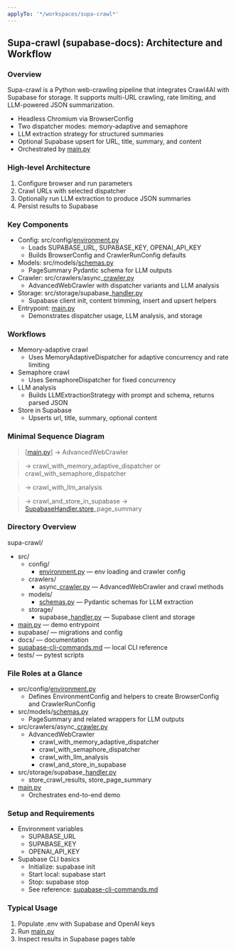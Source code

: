 ```yaml
---
applyTo: '*/workspaces/supa-crawl*'
---
```

## Supa-crawl (supabase-docs): Architecture and Workflow

### Overview

Supa-crawl is a Python web-crawling pipeline that integrates Crawl4AI with Supabase for storage. It supports multi-URL crawling, rate limiting, and LLM-powered JSON summarization.

- Headless Chromium via BrowserConfig
- Two dispatcher modes: memory-adaptive and semaphore
- LLM extraction strategy for structured summaries
- Optional Supabase upsert for URL, title, summary, and content
- Orchestrated by [main.py](http://main.py)

### High-level Architecture

1. Configure browser and run parameters
2. Crawl URLs with selected dispatcher
3. Optionally run LLM extraction to produce JSON summaries
4. Persist results to Supabase

### Key Components

- Config: src/config/[environment.py](http://environment.py)
    - Loads SUPABASE_URL, SUPABASE_KEY, OPENAI_API_KEY
    - Builds BrowserConfig and CrawlerRunConfig defaults
- Models: src/models/[schemas.py](http://schemas.py)
    - PageSummary Pydantic schema for LLM outputs
- Crawler: src/crawlers/async_[crawler.py](http://crawler.py)
    - AdvancedWebCrawler with dispatcher variants and LLM analysis
- Storage: src/storage/supabase_[handler.py](http://handler.py)
    - Supabase client init, content trimming, insert and upsert helpers
- Entrypoint: [main.py](http://main.py)
    - Demonstrates dispatcher usage, LLM analysis, and storage

### Workflows

- Memory-adaptive crawl
    - Uses MemoryAdaptiveDispatcher for adaptive concurrency and rate limiting
- Semaphore crawl
    - Uses SemaphoreDispatcher for fixed concurrency
- LLM analysis
    - Builds LLMExtractionStrategy with prompt and schema, returns parsed JSON
- Store in Supabase
    - Upserts url, title, summary, optional content

### Minimal Sequence Diagram

> [[main.py](http://main.py)] → AdvancedWebCrawler
> 

> → crawl_with_memory_adaptive_dispatcher or crawl_with_semaphore_dispatcher
> 

> → crawl_with_llm_analysis
> 

> → crawl_and_store_in_supabase → [SupabaseHandler.store](http://SupabaseHandler.store)_page_summary
> 

### Directory Overview

supa-crawl/

- src/
    - config/
        - [environment.py](http://environment.py) — env loading and crawler config
    - crawlers/
        - async_[crawler.py](http://crawler.py) — AdvancedWebCrawler and crawl methods
    - models/
        - [schemas.py](http://schemas.py) — Pydantic schemas for LLM extraction
    - storage/
        - supabase_[handler.py](http://handler.py) — Supabase client and storage
- [main.py](http://main.py) — demo entrypoint
- supabase/ — migrations and config
- docs/ — documentation
- [supabase-cli-commands.md](http://supabase-cli-commands.md) — local CLI reference
- tests/ — pytest scripts

### File Roles at a Glance

- src/config/[environment.py](http://environment.py)
    - Defines EnvironmentConfig and helpers to create BrowserConfig and CrawlerRunConfig
- src/models/[schemas.py](http://schemas.py)
    - PageSummary and related wrappers for LLM outputs
- src/crawlers/async_[crawler.py](http://crawler.py)
    - AdvancedWebCrawler
        - crawl_with_memory_adaptive_dispatcher
        - crawl_with_semaphore_dispatcher
        - crawl_with_llm_analysis
        - crawl_and_store_in_supabase
- src/storage/supabase_[handler.py](http://handler.py)
    - store_crawl_results, store_page_summary
- [main.py](http://main.py)
    - Orchestrates end-to-end demo

### Setup and Requirements

- Environment variables
    - SUPABASE_URL
    - SUPABASE_KEY
    - OPENAI_API_KEY
- Supabase CLI basics
    - Initialize: supabase init
    - Start local: supabase start
    - Stop: supabase stop
    - See reference: [supabase-cli-commands.md](http://supabase-cli-commands.md)

### Typical Usage

1. Populate .env with Supabase and OpenAI keys
2. Run [main.py](http://main.py)
3. Inspect results in Supabase pages table